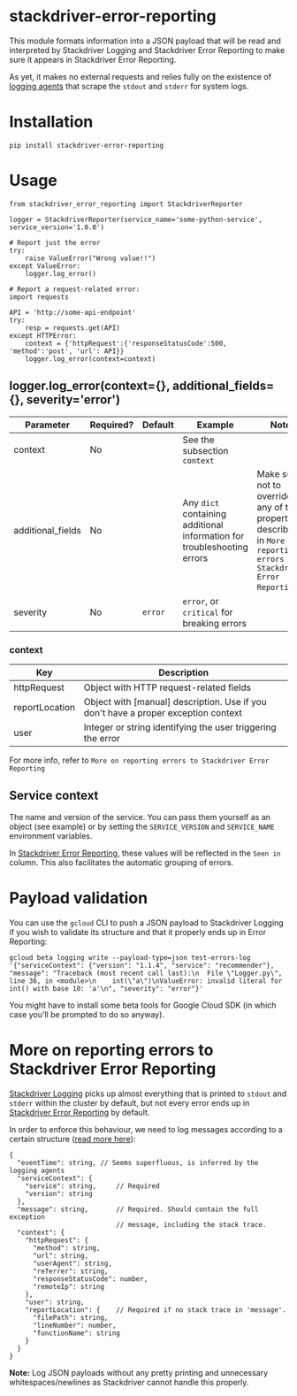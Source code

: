 # stackdriver-error-reporting
This module formats information into a JSON payload that will be read and interpreted by Stackdriver Logging and Stackdriver Error Reporting to make sure it appears in Stackdriver Error Reporting. 

As yet, it makes no external requests and relies fully on the existence of [logging agents](https://cloud.google.com/logging/docs/agent/) that scrape the `stdout` and `stderr` for system logs.

# Installation 
`pip install stackdriver-error-reporting`

# Usage
```
from stackdriver_error_reporting import StackdriverReporter

logger = StackdriverReporter(service_name='some-python-service', service_version='1.0.0')

# Report just the error
try:
    raise ValueError("Wrong value!!")
except ValueError:
    logger.log_error()

# Report a request-related error:
import requests

API = 'http://some-api-endpoint'
try:
    resp = requests.get(API)
except HTTPError:
    context = {'httpRequest':{'responseStatusCode':500, 'method':'post', 'url': API}}
    logger.log_error(context=context)
```

## logger.log\_error(context={}, additional_fields={}, severity='error')

| Parameter   | Required? | Default | Example | Note:   |
|---|---|---|---|---|
| context  | No   |   | See the subsection `context` |   |
| additional_fields  | No  |   | Any `dict` containing additional information for troubleshooting errors  | Make sure not to override any of the properties described in `More on reporting errors to Stackdriver Error Reporting`.   |
| severity | No | `error` | `error`, or `critical` for breaking errors

### context
| Key          | Description |
|----------------|---------|
| httpRequest    | Object with HTTP request-related fields        |
| reportLocation | Object with [manual] description. Use if you don't have a proper exception context  |
| user           | Integer or string identifying the user triggering the error  |
For more info, refer to `More on reporting errors to Stackdriver Error Reporting`

## Service context

The name and version of the service. You can pass them yourself as an object (see example) or by setting the `SERVICE_VERSION` and `SERVICE_NAME` environment variables.

In [Stackdriver Error Reporting](https://console.cloud.google.com/errors), these values will be reflected in the `Seen in` column. This also facilitates the automatic grouping of errors.

# Payload validation
You can use the `gcloud` CLI to push a JSON payload to Stackdriver Logging if you wish to validate its structure and that it properly ends up in Error Reporting:

```
gcloud beta logging write --payload-type=json test-errors-log '{"serviceContext": {"version": "1.1.4", "service": "recommender"}, "message": "Traceback (most recent call last):\n  File \"Logger.py\", line 36, in <module>\n    int(\"a\")\nValueError: invalid literal for int() with base 10: 'a'\n", "severity": "error"}'
```

You might have to install some beta tools for Google Cloud SDK (in which case you'll be prompted to do so anyway).

# More on reporting errors to Stackdriver Error Reporting
[Stackdriver Logging](https://console.cloud.google.com/logs/viewer) picks up almost everything that is printed to `stdout` and `stderr` within the cluster by default, but not every error ends up in [Stackdriver Error Reporting](https://console.cloud.google.com/errors) by default.

In order to enforce this behaviour, we need to log messages according to a certain structure ([read more here](https://cloud.google.com/error-reporting/docs/formatting-error-messages)):
```
{
  "eventTime": string, // Seems superfluous, is inferred by the logging agents
  "serviceContext": {
    "service": string,     // Required
    "version": string
  },
  "message": string,       // Required. Should contain the full exception
                           // message, including the stack trace.
  "context": {
    "httpRequest": {
      "method": string,
      "url": string,
      "userAgent": string,
      "referrer": string,
      "responseStatusCode": number,
      "remoteIp": string
    },
    "user": string,
    "reportLocation": {    // Required if no stack trace in 'message'.
      "filePath": string,
      "lineNumber": number,
      "functionName": string
    }
  }
}
```
**Note:** Log JSON payloads without any pretty printing and unnecessary whitespaces/newlines as Stackdriver cannot handle this properly.